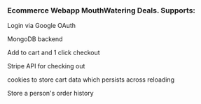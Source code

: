 ### Ecommerce Webapp MouthWatering Deals. Supports:

Login via Google OAuth

MongoDB backend

Add to cart and 1 click checkout

Stripe API for checking out

cookies to store cart data which persists across reloading

Store a person's order history